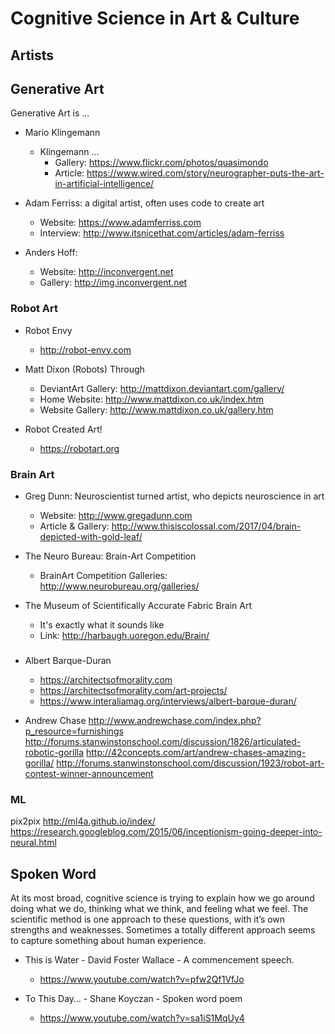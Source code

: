 # Cognitive Science in Art & Culture

## Artists





## Generative Art

Generative Art is ...

- Mario Klingemann
    - Klingemann ...
        - Gallery: https://www.flickr.com/photos/quasimondo
        - Article: https://www.wired.com/story/neurographer-puts-the-art-in-artificial-intelligence/

- Adam Ferriss: a digital artist, often uses code to create art
    - Website: https://www.adamferriss.com
    - Interview: http://www.itsnicethat.com/articles/adam-ferriss

- Anders Hoff:
    - Website: http://inconvergent.net
    - Gallery: http://img.inconvergent.net

### Robot Art

- Robot Envy
    - http://robot-envy.com

- Matt Dixon (Robots)
    Through
    - DeviantArt Gallery: http://mattdixon.deviantart.com/gallery/
    - Home Website: http://www.mattdixon.co.uk/index.htm
    - Website Gallery: http://www.mattdixon.co.uk/gallery.htm

- Robot Created Art!
    - https://robotart.org

### Brain Art

- Greg Dunn: Neuroscientist turned artist, who depicts neuroscience in art
    - Website: http://www.gregadunn.com
    - Article & Gallery: http://www.thisiscolossal.com/2017/04/brain-depicted-with-gold-leaf/

- The Neuro Bureau: Brain-Art Competition
    - BrainArt Competition Galleries: http://www.neurobureau.org/galleries/

- The Museum of Scientifically Accurate Fabric Brain Art
    - It's exactly what it sounds like
    - Link: http://harbaugh.uoregon.edu/Brain/




###

- Albert Barque-Duran
    - https://architectsofmorality.com
    - https://architectsofmorality.com/art-projects/
    - https://www.interaliamag.org/interviews/albert-barque-duran/


- Andrew Chase
    http://www.andrewchase.com/index.php?p_resource=furnishings
    http://forums.stanwinstonschool.com/discussion/1826/articulated-robotic-gorilla
    http://42concepts.com/art/andrew-chases-amazing-gorilla/
    http://forums.stanwinstonschool.com/discussion/1923/robot-art-contest-winner-announcement



### ML

pix2pix
http://ml4a.github.io/index/
https://research.googleblog.com/2015/06/inceptionism-going-deeper-into-neural.html

## Spoken Word

At its most broad, cognitive science is trying to explain how we go around doing what we do, thinking what we think, and feeling what we feel. The scientific method is one approach to these questions, with it’s own strengths and weaknesses. Sometimes a totally different approach seems to capture something about human experience.

- This is Water - David Foster Wallace - A commencement speech.
    - https://www.youtube.com/watch?v=pfw2Qf1VfJo

- To This Day… - Shane Koyczan - Spoken word poem
    - https://www.youtube.com/watch?v=sa1iS1MqUy4